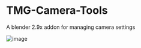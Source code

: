 # TMG-Camera-Tools
A blender 2.9x addon for managing camera settings

![image](https://user-images.githubusercontent.com/11281480/133551753-801e88f7-db3d-48d0-9471-d8e03e8fafaf.png)

